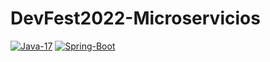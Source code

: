 # DevFest2022-Microservicios

[![Java-17](https://img.shields.io/badge/Java-17-red.svg?style=flat&logo=Java&logoColor=white)](https://www.oracle.com/technetwork/java/javase/downloads/jdk11-downloads-5066655.html)
[![Spring-Boot](https://img.shields.io/badge/Spring%20Boot-2.7.4-green.svg?style=flat&logo=Springt&logoColor=white)](https://spring.io/projects/spring-boot)


